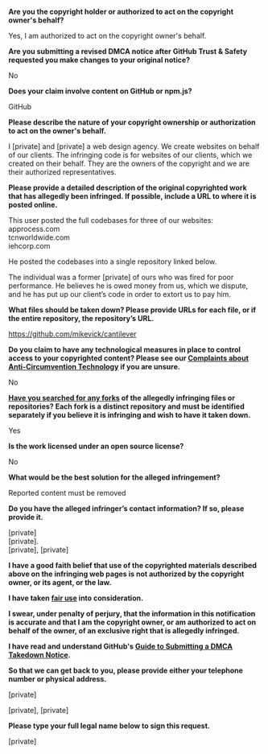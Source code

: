 **Are you the copyright holder or authorized to act on the copyright owner's behalf?**

Yes, I am authorized to act on the copyright owner's behalf.

**Are you submitting a revised DMCA notice after GitHub Trust & Safety requested you make changes to your original notice?**

No

**Does your claim involve content on GitHub or npm.js?**

GitHub

**Please describe the nature of your copyright ownership or authorization to act on the owner's behalf.**

I [private] and [private] a web design agency. We create websites on behalf of our clients. The infringing code is for websites of our clients, which we created on their behalf. They are the owners of the copyright and we are their authorized representatives.

**Please provide a detailed description of the original copyrighted work that has allegedly been infringed. If possible, include a URL to where it is posted online.**

This user posted the full codebases for three of our websites:  
approcess.com  
tcnworldwide.com  
iehcorp.com

He posted the codebases into a single repository linked below.

The individual was a former [private] of ours who was fired for poor performance. He believes he is owed money from us, which we dispute, and he has put up our client’s code in order to extort us to pay him.

**What files should be taken down? Please provide URLs for each file, or if the entire repository, the repository’s URL.**

https://github.com/mikevick/cantilever

**Do you claim to have any technological measures in place to control access to your copyrighted content? Please see our <a href="https://docs.github.com/articles/guide-to-submitting-a-dmca-takedown-notice#complaints-about-anti-circumvention-technology">Complaints about Anti-Circumvention Technology</a> if you are unsure.**

No

**<a href="https://docs.github.com/articles/dmca-takedown-policy#b-what-about-forks-or-whats-a-fork">Have you searched for any forks</a> of the allegedly infringing files or repositories? Each fork is a distinct repository and must be identified separately if you believe it is infringing and wish to have it taken down.**

Yes

**Is the work licensed under an open source license?**

No

**What would be the best solution for the alleged infringement?**

Reported content must be removed

**Do you have the alleged infringer’s contact information? If so, please provide it.**

[private]  
[private].  
[private], [private]  

**I have a good faith belief that use of the copyrighted materials described above on the infringing web pages is not authorized by the copyright owner, or its agent, or the law.**

**I have taken <a href="https://www.lumendatabase.org/topics/22">fair use</a> into consideration.**

**I swear, under penalty of perjury, that the information in this notification is accurate and that I am the copyright owner, or am authorized to act on behalf of the owner, of an exclusive right that is allegedly infringed.**

**I have read and understand GitHub's <a href="https://docs.github.com/articles/guide-to-submitting-a-dmca-takedown-notice/">Guide to Submitting a DMCA Takedown Notice</a>.**

**So that we can get back to you, please provide either your telephone number or physical address.**

[private]  

[private], [private]

**Please type your full legal name below to sign this request.**

[private]  
